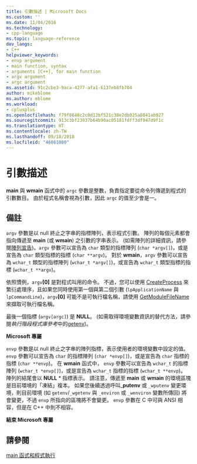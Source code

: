 ```yaml
---
title: 引數描述 | Microsoft Docs
ms.custom: ''
ms.date: 11/04/2016
ms.technology:
- cpp-language
ms.topic: language-reference
dev_langs:
- C++
helpviewer_keywords:
- envp argument
- main function, syntax
- arguments [C++], for main function
- argv argument
- argc argument
ms.assetid: 91c2cbe3-9aca-4277-afa1-6137eb8fb704
author: mikeblome
ms.author: mblome
ms.workload:
- cplusplus
ms.openlocfilehash: f79f8648c2c0d12bf521c38e2db025a8841ab927
ms.sourcegitcommit: 913c3bf23937b64b90ac05181fdff3df947d9f1c
ms.translationtype: HT
ms.contentlocale: zh-TW
ms.lasthandoff: 09/18/2018
ms.locfileid: "46061080"
---
```

# <a name="argument-description"></a>引數描述

**main** 與 **wmain** 函式中的 `argc` 參數是整數，負責指定要從命令列傳遞到程式的引數數目。 由於程式名稱會視為引數，因此 `argc` 的值至少會是一。

## <a name="remarks"></a>備註

`argv` 參數是以 null 終止之字串的指標陣列，表示程式引數。 陣列的每個元素都會指向傳遞至 **main** (或 **wmain**) 之引數的字串表示。 (如需陣列的詳細資訊，請參閱[陣列宣告](../c-language/array-declarations.md))。`argv` 參數可以宣告為 `char` 類型的指標陣列 (`char *argv[]`)，或是宣告為 `char` 類型指標的指標 (`char **argv`)。 對於 **wmain**，`argv` 參數可以宣告為 `wchar_t` 類型的指標陣列 (`wchar_t *argv[]`)，或宣告為 `wchar_t` 類型指標的指標 (`wchar_t **argv`)。

依照慣例，`argv`**[0]** 是對程式叫用的命令。  不過，您可以使用 [CreateProcess](/windows/desktop/api/processthreadsapi/nf-processthreadsapi-createprocessa) 來繁衍處理序，且如果您同時使用第一個與第二個引數 (`lpApplicationName` 與 `lpCommandLine`)，`argv`**[0]** 可能不是可執行檔名稱，請使用 [GetModuleFileName](https://msdn.microsoft.com/library/windows/desktop/ms683197) 來擷取可執行檔名稱。

最後一個指標 (`argv[argc]`) 是 **NULL**。 (如需取得環境變數資訊的替代方法，請參閱*執行階段程式庫參考*中的[getenv](../c-runtime-library/reference/getenv-wgetenv.md))。

**Microsoft 專屬**

`envp` 參數是以 null 終止之字串的陣列指標，表示使用者的環境變數中設定的值。 `envp` 參數可以宣告為 `char` 的指標陣列 (`char *envp[]`)，或是宣告為 `char` 指標的指標 (`char **envp`)。 在 **wmain** 函式中， `envp` 參數可以宣告為 `wchar_t` 的指標陣列 (`wchar_t *envp[]`)，或是宣告為 `wchar_t` 指標的指標 (`wchar_t **envp`)。 陣列的結尾會以 **NULL** \* 指標表示。 請注意，傳遞至 **main** 或 **wmain** 的環境區塊是目前環境的「凍結」複本。 如果您後續透過呼叫_**putenv** 或 `_wputenv` 變更環境，則目前環境 (如 `getenv`/`_wgetenv` 與 `_environ` 或 `_wenviron` 變數所傳回) 將會變更，不過 `envp` 所指向的區塊將不會變更。 `envp` 參數在 C 中可與 ANSI 相容，但是在 C++ 中則不相容。

**結束 Microsoft 專屬**

## <a name="see-also"></a>請參閱

[main 函式和程式執行](../c-language/main-function-and-program-execution.md)